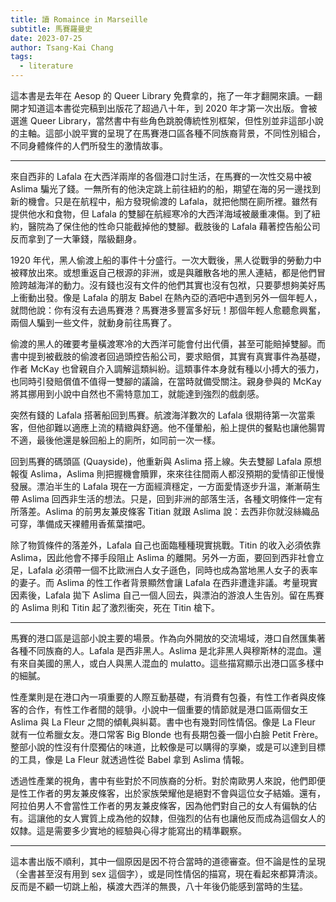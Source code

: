 ```yaml
---
title: 讀 Romaince in Marseille
subtitle: 馬賽羅曼史
date: 2023-07-25
author: Tsang-Kai Chang
tags:
  - literature
---
```


這本書是去年在 Aesop 的 Queer Library 免費拿的，拖了一年才翻開來讀。一翻開才知道這本書從完稿到出版花了超過八十年，到 2020 年才第一次出版。會被選進 Queer Library，當然書中有些角色跳脫傳統性別框架，但性別並非這部小說的主軸。這部小說平實的呈現了在馬賽港口區各種不同族裔背景，不同性別組合，不同身體條件的人們所發生的激情故事。

<!--more-->
---

來自西非的 Lafala 在大西洋兩岸的各個港口討生活，在馬賽的一次性交易中被 Aslima 騙光了錢。一無所有的他決定跳上前往紐約的船，期望在海的另一邊找到新的機會。只是在航程中，船方發現偷渡的 Lafala，就把他關在廁所裡。雖然有提供他水和食物，但 Lafala 的雙腳在航經寒冷的大西洋海域被嚴重凍傷。到了紐約，醫院為了保住他的性命只能截掉他的雙腳。截肢後的 Lafala 藉著控告船公司反而拿到了一大筆錢，階級翻身。

1920 年代，黑人偷渡上船的事件十分盛行。一次大戰後，黑人從戰爭的勞動力中被釋放出來。或想重返自己根源的非洲，或是與離散各地的黑人連結，都是他們冒險跨越海洋的動力。沒有錢也沒有文件的他們其實也沒有包袱，只要夢想夠美好馬上衝動出發。像是 Lafala 的朋友 Babel 在熱內亞的酒吧中遇到另外一個年輕人，就問他說：你有沒有去過馬賽港？馬賽港多豐富多好玩！那個年輕人愈聽愈興奮，兩個人騙到一些文件，就動身前往馬賽了。

偷渡的黑人的確要考量橫渡寒冷的大西洋可能會付出代價，甚至可能賠掉雙腳。而書中提到被截肢的偷渡者回過頭控告船公司，要求賠償，其實有真實事件為基礎，作者 McKay 也曾親自介入調解這類糾紛。這類事件本身就有種以小搏大的張力，也同時引發賠償值不值得一雙腳的議論，在當時就備受關注。親身參與的 McKay 將其挪用到小說中自然也不需特意加工，就能達到強烈的戲劇感。

突然有錢的 Lafala 搭著船回到馬賽。航渡海洋數次的 Lafala 很期待第一次當乘客，但他卻難以適應上流的精緻與舒適。他不僅暈船，船上提供的餐點也讓他腸胃不適，最後他還是躲回船上的廁所，如同前一次一樣。

回到馬賽的碼頭區 (Quayside)，他重新與 Aslima 搭上線。失去雙腳 Lafala 原想報復 Aslima，Aslima 則把握機會贖罪，來來往往間兩人都沒預期的愛情卻正慢慢發展。漂泊半生的 Lafala 現在一方面經濟穩定，一方面愛情逐步升溫，漸漸萌生帶 Aslima 回西非生活的想法。只是，回到非洲的部落生活，各種文明條件一定有所落差。Aslima 的前男友兼皮條客 Titian 就跟 Aslima 說：去西非你就沒絲織品可穿，準備成天裸體用香蕉葉擋吧。

除了物質條件的落差外，Lafala 自己也面臨種種現實挑戰。Titin 的收入必須依靠 Aslima，因此他會不擇手段阻止 Aslima 的離開。另外一方面，要回到西非社會立足，Lafala 必須帶一個不比歐洲白人女子遜色，同時也成為當地黑人女子的表率的妻子。而 Aslima 的性工作者背景顯然會讓 Lafala 在西非遭逢非議。考量現實因素後，Lafala 拋下 Aslima 自己一個人回去，與漂泊的游浪人生告別。留在馬賽的 Aslima 則和 Titin 起了激烈衝突，死在 Titin 槍下。

---

馬賽的港口區是這部小說主要的場景。作為向外開放的交流場域，港口自然匯集著各種不同族裔的人。Lafala 是西非黑人。Aslima 是北非黑人與穆斯林的混血。還有來自美國的黑人，或白人與黑人混血的 mulatto。這些描寫顯示出港口區多樣中的細膩。

性產業則是在港口內一項重要的人際互動基礎，有消費有包養，有性工作者與皮條客的合作，有性工作者間的競爭。小說中一個重要的情節就是港口區兩個女王 Aslima 與 La Fleur 之間的傾軋與糾葛。書中也有幾對同性情侶。像是 La Fleur 就有一位希臘女友。港口常客 Big Blonde 也有長期包養一個小白臉 Petit Frère。整部小說的性沒有什麼獨佔的味道，比較像是可以購得的享樂，或是可以達到目標的工具，像是 La Fleur 就透過性從 Babel 拿到 Aslima 情報。

透過性產業的視角，書中有些對於不同族裔的分析。對於南歐男人來說，他們即便是性工作者的男友兼皮條客，出於家族榮耀他是絕對不會與這位女子結婚。還有，阿拉伯男人不會當性工作者的男友兼皮條客，因為他們對自己的女人有偏執的佔有。這讓他的女人實質上成為他的奴隸，但強烈的佔有也讓他反而成為這個女人的奴隸。這是需要多少實地的經驗與心得才能寫出的精準觀察。

---

這本書出版不順利，其中一個原因是因不符合當時的道德審查。但不論是性的呈現（全書甚至沒有用到 sex 這個字），或是同性情侶的描寫，現在看起來都算清淡。反而是不顧一切跳上船，橫渡大西洋的無畏，八十年後仍能感到當時的生猛。
